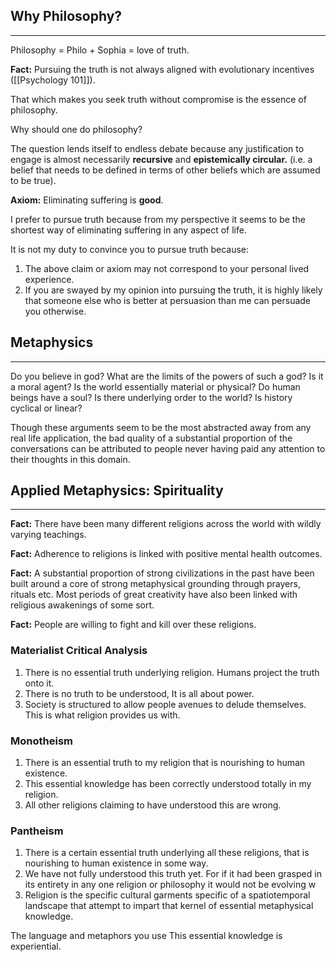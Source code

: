 ## Why Philosophy?
---
Philosophy = Philo + Sophia = love of truth. 

**Fact:** Pursuing the truth is not always aligned with evolutionary incentives ([[Psychology 101]]).

That which makes you seek truth without compromise is the essence of philosophy.

Why should one do philosophy?

The question lends itself to endless debate because any justification to engage is almost necessarily **recursive** and **epistemically circular.** (i.e. a belief that needs to be defined in terms of other beliefs which are assumed to be true). 

**Axiom:** Eliminating suffering is **good**.

I prefer to pursue truth because from my perspective it seems to be the shortest way of eliminating suffering in any aspect of life. 

It is not my duty to convince you to pursue truth because:
1. The above claim or axiom may not correspond to your personal lived experience. 
2. If you are swayed by my opinion into pursuing the truth, it is highly likely that someone else who is better at persuasion than me can persuade you otherwise. 

## Metaphysics
---
Do you believe in god?
What are the limits of the powers of such a god? Is it a moral agent?
Is the world essentially material or physical?
Do human beings have a soul?
Is there underlying order to the world?
Is history cyclical or linear?

Though these arguments seem to be the most abstracted away from any real life application, the bad quality of a substantial proportion of the conversations can be attributed to people never having paid any attention to their thoughts in this domain. 


## Applied Metaphysics: Spirituality
---
**Fact:** There have been many different religions across the world with wildly varying teachings. 

**Fact:** Adherence to religions is linked with positive mental health outcomes.

**Fact:** A substantial proportion of strong civilizations in the past have been built around a core of strong metaphysical grounding through prayers, rituals etc. Most periods of great creativity have also been linked with religious awakenings of some sort. 

**Fact:** People are willing to fight and kill over these religions.


### Materialist Critical Analysis
1. There is no essential truth underlying religion. Humans project the truth onto it. 
2. There is no truth to be understood, It is all about power. 
3. Society is structured to allow people avenues to delude themselves. This is what religion provides us with. 

### Monotheism
1. There is an essential truth to my religion that is nourishing to human existence. 
2. This essential knowledge has been correctly understood totally in my religion. 
3. All other religions claiming to have understood this are wrong. 

### Pantheism
1. There is a certain essential truth underlying all these religions, that is nourishing to human existence in some way. 
2. We have not fully understood this truth yet. For if it had been grasped in its entirety in any one religion or philosophy it would not be evolving w
3. Religion is the specific cultural garments specific of a spatiotemporal landscape that attempt to impart that kernel of essential metaphysical knowledge. 



The language and metaphors you use 
This essential knowledge is experiential. 

